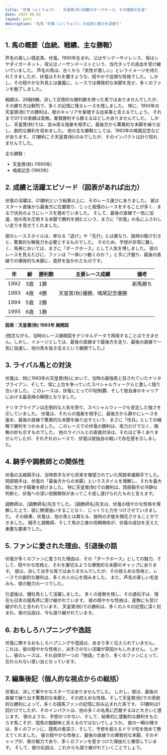 ```yaml
---
title: "伏竜（ふくりゅう） - 天皇賞(秋)制覇のダークホース、その激動の生涯"
date: 2025-06-02
layout: post
description: "名馬『伏竜（ふくりゅう）』の伝説と魅力を深堀り"
---
```


## 1. 馬の概要（血統、戦績、主な勝鞍）

芦毛の美しい競走馬、伏竜。1990年生まれ、父はサンデーサイレンス、母はシヤダイガーネット、母父はノーザンテーストという、当代きっての良血を受け継いでいました。  芦毛の馬は、古くから「気性が激しい」というイメージを持たれてきましたが、伏竜はそれを覆すような、穏やかで従順な性格でした。  しかし、その穏やかな外見とは裏腹に、レースでは爆発的な末脚を見せ、多くのファンを魅了しました。

戦績は、26戦8勝。決して圧倒的な勝利数を誇った馬ではありませんでしたが、その勝ち方は鮮烈で、多くの記憶に残るレースを残しました。  特に、1993年の天皇賞(秋)での勝利は、彼のキャリアを象徴する出来事と言えるでしょう。  それまでG1での実績は皆無。重賞勝利すら数えるほどしかありませんでした。  しかし、天皇賞(秋)では、並み居る強豪を相手に、最後方から驚異的な末脚を繰り出し、劇的な勝利を収めました。  他の主な勝鞍としては、1993年の鳴尾記念などがあります。  G1勝利こそ天皇賞(秋)のみでしたが、そのインパクトは計り知れませんでした。

主な勝鞍：

* 天皇賞(秋) (1993年)
* 鳴尾記念 (1993年)


## 2. 成績と活躍エピソード（図表があれば出力）

伏竜の活躍は、G1勝利という結果以上に、そのレース運びにありました。  彼はスタート直後から最後方に位置取り、じっと我慢のレースをすることが多く、まるで伏兵のようにレースを進めていました。  そして、最後の直線で一気に加速、他の馬を圧倒する末脚で勝利を掴むという、まさに「伏竜」の名にふさわしい走りを見せてくれました。

彼のレーススタイルは、単なる「逃げ」や「先行」とは異なり、独特の駆け引きと、驚異的な瞬発力を必要とするものでした。  そのため、予想が非常に難しく、馬券においては、まさに「ダークホース」として人気を博しました。  彼のレースを見るたびに、ファンは「一体いつ動くのか？」と手に汗握り、最後の直線での爆発的な末脚に、度肝を抜かれたものです。

| 年 | 齢 | 勝利数 | 主要レース成績 | 備考 |
|---|---|---|---|---|
| 1992 | 3歳 | 1勝 |  | 新馬勝ち |
| 1993 | 4歳 | 4勝 | 天皇賞(秋)優勝、鳴尾記念優勝 |  |
| 1994 | 5歳 | 2勝 |  |  |
| 1995 | 6歳 | 1勝 |  |  |


**図表：天皇賞(秋) 1993年 展開図**

(残念ながら、当時のレース展開図をデジタルデータで再現することはできません。しかし、イメージとしては、最後の直線まで最後方を走り、最後の直線で一気に加速し、他の馬を抜き去るという展開でした。)


## 3. ライバル馬との対決

伏竜は、特に1993年の天皇賞(秋)において、当時の最強馬と目されていたナリタブライアン、そして、常に上位を争っていたスペシャルウィークらと激しく競り合いました。  このレースは、伏竜にとってG1初制覇、そして彼自身のキャリアにおける最高峰の瞬間となりました。

ナリタブライアンは圧倒的な人気を誇り、スペシャルウィークも安定した強さを示していました。  伏竜は、それらの強豪を相手に、最後方から静かにレースを進め、最後の直線で驚異的な末脚を繰り出すという、まさに「伏兵」としての戦略で勝利をつかみました。  このレースでの伏竜の勝利は、実力だけでなく、戦略の妙も示すものでした。  他のライバルとの直接対決は、それほど多くありませんでしたが、それぞれのレースで、伏竜は彼独自の戦いで存在感を示しました。


## 4. 騎手や調教師との関係性

伏竜の主戦騎手は、当時若手ながら将来を嘱望されていた岡部幸雄騎手でした。  岡部騎手は、伏竜の「最後方からの末脚」というスタイルを理解し、それを最大限に生かす騎乗を続けました。  特に天皇賞(秋)での勝利は、岡部騎手の冷静な判断と、伏竜への深い信頼関係があってこそ成し遂げられたものと言えます。

調教師は、[調教師名]先生でした。  [調教師名]先生は、伏竜の穏やかな性格を理解した上で、彼に無理強いすることなく、じっくりと力をつけさせていきました。  その結果、伏竜は、他の馬とは異なる、独特の才能を開花させることができました。  騎手と調教師、そして馬の三者の信頼関係が、伏竜の成功を支えた重要な要素でした。


## 5. ファンに愛された理由、引退後の話

伏竜が多くのファンに愛された理由は、その「ダークホース」としての魅力、そして、穏やかな性格と、それを裏切るような爆発的な末脚のギャップにあります。  彼は、決して派手な馬ではありませんでしたが、その控えめな性格と、レースでの劇的な勝利は、多くの人の心を掴みました。  また、芦毛の美しい毛並みも、彼の魅力の一つでした。

引退後は、種牡馬として活躍しました。  多くの産駒を残し、その遺伝子は、現在も日本の競馬界に受け継がれています。  彼の穏やかな性格は、産駒にも受け継がれたと言われています。  天皇賞(秋)での勝利は、多くの人々の記憶に深く刻まれ、彼の伝説は、今も語り継がれています。


## 6. おもしろハプニングや逸話

伏竜に関するおもしろハプニングや逸話は、あまり多く伝えられていません。  これは、彼の穏やかな性格と、派手さのない活躍が原因かもしれません。  しかし、彼のレースは、それ自体が一つの「物語」であり、多くのファンにとって、忘れられない思い出となっています。


## 7. 編集後記（個人的な視点からの総括）

伏竜は、決して華やかなスターではありませんでした。  しかし、彼は、最後の直線で繰り出す驚異的な末脚と、その控えめな性格、そして天皇賞(秋)での奇跡的な勝利によって、多くの競馬ファンの記憶に刻み込まれた馬です。  G1勝利は1回だけでしたが、そのインパクトは、他の多くの名馬に匹敵するほど大きいと感じます。  彼のような、予想のつかない、そして、結果的に感動的な勝利をもたらす馬こそが、競馬の醍醐味と言えるのではないでしょうか。  彼の一瞬の輝きは、多くのファンに、競馬の奥深さ、そして、予想を超えるドラマ性を改めて教えてくれました。  彼の穏やかな性格と、最後の直線での爆発的な末脚、そのギャップが、彼の魅力であり、多くのファンを惹きつけた理由だと確信しています。  そして、彼の伝説は、これからも語り継がれていくことでしょう。
